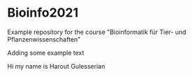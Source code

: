 # Bioinfo2021
Example repository for the course "Bioinformatik für Tier- und Pflanzenwissenschaften" 

Adding some example text

Hi my name is Harout Gulesserian
